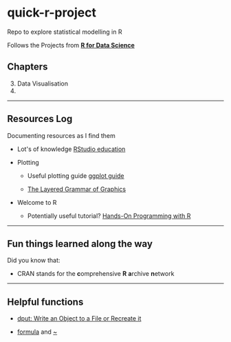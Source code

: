 # quick-r-project

Repo to explore statistical modelling in R

Follows the Projects from [**R for Data Science**](https://r4ds.had.co.nz)

## Chapters

3.  Data Visualisation
4.  

------------------------------------------------------------------------

## Resources Log

Documenting resources as I find them

-   Lot's of knowledge [RStudio education](https://education.rstudio.com/learn/beginner/)

-   Plotting

    -   Useful plotting guide [ggplot guide](https://ggplot2-book.org/getting-started)

    -   [The Layered Grammar of Graphics](http://vita.had.co.nz/papers/layered-grammar.pdf)

-   Welcome to R

    -   Potentially useful tutorial? [Hands-On Programming with R](https://rstudio-education.github.io/hopr/index.html)

------------------------------------------------------------------------

## Fun things learned along the way

Did you know that:

-   CRAN stands for the **c**omprehensive **R** **a**rchive **n**etwork

------------------------------------------------------------------------

## Helpful functions

-   [dput: Write an Object to a File or Recreate it](https://rdrr.io/r/base/dput.html)

-   [formula](http://127.0.0.1:25663/help/library/base/help/formula) and [\~](http://127.0.0.1:25663/help/library/stats/help/~)
